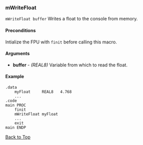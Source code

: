 ### mWriteFloat
`mWriteFloat buffer`
Writes a float to the console from memory.
#### Preconditions
Intialize the FPU with `finit` before calling this macro.
#### Arguments
+ **buffer** - _(REAL8)_ Variable from which to read the float.
#### Example
```
.data
    myFloat     REAL8   4.768
    ...
.code
main PROC
    finit
    mWriteFloat myFloat
    ...
    exit
main ENDP
```

[Back to Top](../CustomMacros.md)
